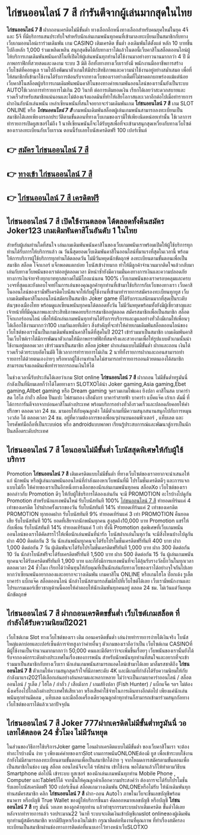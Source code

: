# ไก่ชนออนไลน์ 7 สี  กำรันตีจากผู้เล่นมากสุดในไทย 

**ไก่ชนออนไลน์ 7 สี** ฝากถอนเครดิตไม่มีขั้นต่ำ  ทางเลือกอีกหนึ่งทางเลือกสำหรับคนยุคใหม่ในยุค 4จี และ 5จี ที่มีบริการแสนประทับใจสำหรับนักเล่นเกมพนันทุกคนที่เข้ามาลงทะเบียนเป็นสมาชิกกับทางเว็บเกมออนไลน์เราร่วมเดิมพัน เกม CASINO  เติมเครดิต ขั้นต่ำ ลงเดิมพันได้ตั้งแต่ หลัก 10 บาทขึ้นไปถึงหลัก 1,000 ร่วมเพลิดเพลิน สนุกสุดขีดได้กับทางเราได้แล้วในตอนี้เว็บคาสิโนสล็อตออนไลน์ผู้ให้บริการเกมเดิมพันพนันคาสิโนที่เปิดให้ผู้เล่นพนันทุกท่านได้ใช้งานมาอย่างยาวนานมากกว่า 4 ปี มีภาพกราฟิกที่สวยสดและงดงาม ระบบ 3 มิติ
อีกทั้งทางทางเว็บเรายังมี พนักงานมืออาชีพการสร้างเว็บไซต์ที่คอยดูเล  รวมไปถึงพัฒนาตัวเกมให้มีประสิทธิภาพและความน่าใช้งานอยู่อย่างสม่ำเสมอ เพื่อที่ให้สมาชิกที่เข้ามาใช้งานได้รับการต้อนรับจากทางเว็บของเราอย่างเต็มที่ไม่ขาดตกบกพร่องแม้แต่น้อย เว็บคาสิโนสล็อตผู้บริการเกมเดิมพันพนันคาสิโนของทางค่ายเกมพันออนไลน์ของเรานั้นยังเป็นระบบ AUTOใช้เวลาการทำรายการไม่เกิน 20 วินาที ต่อการเติมยอดเงิน เรียกได้เลยว่าสะดวกสบายและรวดเร็วสำหรับสมาชิกแน่นอนและไม่ต้องแจ้งแอดมินที่ทำให้เสียโอกาสและเวลาอีกต่อไปเมื่อทำรายการฝากงินกับนักเล่นพนัน
เหล่าเซียนพนันที่สนใจอยากจะร่วมเดิมพันเกม **ไก่ชนออนไลน์ 7 สี** เกม SLOT ONLINE หรือ ***ไก่ชนออนไลน์ 7 สี*** เกมพนันเดิมพันสล็อตผู้เล่นเกมพนันสามารถลงทะเบียนเป็นสมาชิกได้เลยเพียงกรอกประวัติตามขั้นตอนที่ทางเว็บเกมของเรามีให้เพียงนิดหน่อยเท่านั้น ใช้เวลาการทำรายการเปิดยูสเซอร์ไม่ถึง 1 นาทีเซียนพนันก็จะได้รับยูสเพื่อที่จะเข้ามาสนุกสุดเหวี่ยงกับทางเว็บไซต์ของเราลงทะเบียนกับเว็บเราณ ตอนนี้รับเลยโบนัสเครดิตฟรี 100 เปอร์เซ็นต์

## 👉 [สมัคร ไก่ชนออนไลน์ 7 สี](https://archa888.com/)
## 👉 [ทางเข้า ไก่ชนออนไลน์ 7 สี](https://archa888.com/)
## 👉 [ไก่ชนออนไลน์ 7 สี เครดิตฟรี](https://archa888.com/)

## ไก่ชนออนไลน์ 7 สี เปิดใช้งานตลอด ได้ตลอดทั้งคืนสมัคร Joker123 เกมเดิมพันคาสิโนอันดับ 1 ในไทย

สำหรับผู้เล่นท่านใดที่สนใจ เล่นเกมเดิมพันพนันคาสิโนของเว็บเกมพนันเราพร้อมเปิดให้ผู้ใช้บริการทุกท่านได้รับการให้บริการแล้ว ณ วันนี้สุดยอดเว็บเดิมพันคาสิโนออนไลน์ที่มาแรงที่สุดในเวลานี้ พร้อมให้การบริการผู้ใช้บริการทุกท่านได้ตลอดวัน ไม่มีวันหยุดนักขัตฤกษ์ ลงทะเบียนตามขั้นตอนเพื่อเป็นสมาชิก สล็อต โจ๊กเกอร์ แจ็กพอตแตกบ่อย โบนัสเข้าง่ายมาก ทำให้มีลูกค้าจำนวนมากติดใจแล้วกลับมาเล่นกับทางเว็บพนันของเราต่ออยู่ตลอดเวลา มิหนำซ้ำยังมีความมั่นคงทางการเงินและความปลอดภัยทางการเงินจ่ายจริงทุกบาททุกสตางค์ไม่มีโกงแน่นอน 100% เว็บเกมพนันของเราครอบคลุมและครบวงจรที่สุดและยังตอบโจทย์ในการเล่นของคุณลูกค้าทุกท่านที่เข้ามาใช้บริการกับเว็บของทางเรา
เว็บคาสิโนออนไลน์ของเรามีฟรีเครดิตโบนัสแจกให้กับผู้ใช้งานที่เข้ามาทำรายการสมัครลงทะเบียนทุกยูส เว็บเกมเดิมพันคาสิโนออนไลน์สมัครเป็นสมาชิก Joker game ที่ได้รับกระแสนิยมมากที่สุดเป็นระดับต้นๆของเมืองไทย พร้อมดูแลเซียนพนันทุกคนได้ตลอดทั้งวัน ไม่มีวันหยุดพร้อมทั้งยังมีผู้เชี่ยวชาญและเจ้าหน้าที่ที่มีคุณภาพและประสิทธิภาพคอยบริการสมาชิกอยู่ตลอด สมัครสมาชิกเพื่อเป็นสมาชิก สล็อตโจ๊กเกอร์ออนไลน์ เพื่อให้นักเล่นเกมพนันทุกท่านได้รับการบริการและดูแลอย่างทั่วถึงมีเกมให้เพื่อนๆได้เลือกใช้งานมากกว่า100 เกมกันเลยทีเดียว
สิ่งสำคัญที่จะทำให้ค่ายเกมเดิมพันสล็อตออนไลน์ของเว็บไซต์ของเรานั้นเป็นเกมเดิมพันพนันคาสิโนดีที่สุดในปี 2021 เข้าร่วมมาเป็นสมาชิก  เกมเดิมพันคาสิโนเว็บไซต์เราได้มีการพัฒนาตัวเกมให้มีภาพกราฟฟิกที่สมจริงและสวยงามเพื่อให้รูปแบบตัวเกมนั้นน่าใช้งานอยู่ตลอดเวลา เข้าร่วมมาเป็นสมาชิก สล็อต joker ฝากเล่นแบบไม่มีขั้นต่ำ ฝากและถอน เงินได้รวดเร็วด้วยระบบอัตโนมัติ ใช้เวลาการทำรายการไม่เกิน 2 นาทีทั้งรายการฝากและถอนสามารถทำรายการได้ด้วยตนเองง่ายๆ หรือหากผู้ใช้งานท่านใดไม่สามารถทำรายการถอนด้วยตนเองได้สมาชิกสามารถแจ้งแอดมินเพื่อทำรายการถอนเงินให้ได้

ในช่วงเวลานี้รับประกันได้เลยว่าเกม Slot online **ไก่ชนออนไลน์ 7 สี** ฝากถอน ไม่มีขั้นต่ำทรูมันนี่ กำลังเป็นที่นิยมเลยก็ว่าได้โดยทางเรา SLOTXOได้นำ  Joker gaming,Asia gaming,Ebet gaming,Allbet gaming หรือ Dream gaming จุดรวมเกมไพ่แคง  ยิงปลา คาสิโนสด บาคาร่าสด ไฮโล กำถั่ว สล็อต ปั่นแปะ ไพ่สามกอง เสือมังกร บาคาร่าสายฟ้า บาคาร่า แบ็คแจ๊ค เก้าเก ดัมมี่ ที่ได้การการันตีจากจากบ่อนคาสิโนต่างประเทศ พร้อมบริการอย่างทั่วถึงรวดเร็วและปลอดภัยคอยให้คำปรึกษา ตลอดเวลา 24 ชม. มามอบให้กับคุณลูกค้า ได้มีตัวเกมที่มีความสนุกสนานสนุกไปกับการหมุนวงวล้อ ได้ ตลอดเวลา 24 ชม. อยู่ที่ความต้องการของเพื่อนๆผ่านบนคอมพิวเตอร์ , แท็บเลต และโทรศัพท์มือถือที่เป็นระบบios หรือ androidแบบพกพา เรียนรู้ประสบการณ์และพัฒนาสู่การเป็นนักปั่นสล็อตระดับประเทศ

## ไก่ชนออนไลน์ 7 สี โอนถอนไม่มีขั้นต่ำ โบนัสสุดพิเศษให้กับผู้ใช้บริการ

 Promotion  **ไก่ชนออนไลน์ 7 สี** เติมเครดิตแบบไม่มีขั้นต่ำ ที่ทางเว็บไซต์ของเราอยากจะนำเสนอให้แก่  นักพนัน หรือผู้เล่นเกมพนันออนไลน์ที่กำลังมองหาเว็บพนันที่มี โปรโมชั่นเครดิตดีๆ และการแจกแบบไม่กั๊ก ให้ค่ายของเราเป็นอีกหนึ่งทางเลือกของนักเล่นเกมพนันทุกคน สล็อตXo เว็บไซต์ของเรา ขอกล่าวกับ Promotion ดีๆ ให้กับผู้ใช้บริการได้ลองเล่นกัน จะมี PROMOTION อะไรบ้างไปดูกัน
 Promotion สำหรับนักแทงพนันใหม่ รับโบนัสทันที 100% [ไก่ชนออนไลน์ 7 สี](https://archa888.com/) ทำยอดเทิร์นแค่ 4 เท่าของเครดิต
โปรฝากครั้งแรกของวัน รับโบนัสทันที 14% ทำยอดเทิร์นแค่ 2 เท่าของเครดิต
 PROMOTION ทุกยอดฝาก รับโบนัสทันที 9% ทำยอดเทิร์นแค่ 3 เท่า
 PROMOTION คืนยอดเสีย รับโบนัสทันที 10% ยอดที่เสียจากนักพนันทุกคน สูงสุดถึง10,000 บาท
 Promotion แชร์ให้กับเพื่อน รับโบนัสทันที 14% ทำยอดเทิร์นแค่ 1 เท่า
ทั้งนี้ Promotion สุดพิเศษที่เว็บเกมพนันออนไลน์ของเราได้คัดสรรไว้ให้เพื่อนักเล่นพนันที่น่ารัก โบนัสฝากเล่นในทุกวัน จะมีสิ่งไหนบ้างไปดูกัน
ฝาก 400 ติดต่อกัน 3 วัน นักเล่นพนันทุกคนจะได้รับโปรโมชั่นเครดิตฟรีทันที 400 บาท
ฝาก 1,000 ติดต่อกัน 7 วัน ผู้เดิมพันจะได้รับโปรโมชั่นเครดิตฟรีทันที 1,000 บาท
ฝาก 300 ติดต่อกัน 10 วัน นักล่าโบนัสฟรีจะได้รับเครดิตฟรีทันที 1,500 บาท
ฝาก 500 ติดต่อกัน 15 วัน ผู้เล่นเกมพนันทุกคนจะได้รับเครดิตฟรีทันที 1,900 บาท
และก็ยังมีการแทงพนันที่จะได้ลุ้นรับรางวัลบิ๊กวินในทุกเวลา ตลอดเวลา 24 ชั่วโมง เรียกได้ว่าคืนทุนให้กับคุณที่เป็นนักเล่นกับทางเว็บของเราได้อย่างจุใจกันไปเลย หากว่าเซียนพนันอยากลองและอยากจะวางเดิมพัน เกมคาสิโน ONLINE หรือเกมไฮโล ป๊อกเด้ง รูเล็ต บาคาร่า แบ็กแจ๊ค สล็อตออนไลน์ นักล่าโบนัสสามารถสัมผัสไปที่เว็บไซต์ได้เลย เว็บเรามีพนักงานและโปรแกรมเมอร์เชี่ยวชาญด้านนี้คอยให้คำตอบให้นักเดิมพันทุกคนอยู่ ตลอด 24 ชม. ไม่เว้นแต่วันหยุดนักขัตฤกษ์

## ไก่ชนออนไลน์ 7 สี ฝากถอนเครดิตขขั้นต่ำ  เว็บไซต์เกมสล็อต ที่กำลังได้รับความนิยมปี2021

เว็บไซต์เกม Slot ทางเว็บไซต์ของเรา เติม ถอนเครดิตขั้นต่ำ เล่นง่ายทำรายการง่ายได้เงินจริง โบนัสใหญ่แตกบ่อยและเปอร์เซ็นต์การจ่ายสูงกว่าค่ายอื่นๆ ตัวเกมของเราถือว่าเป็น เว็บไซต์เกม CASINOที่มีผู้ใช้งานเป็นจำนวนมากมากกว่า 50,000 คนและมีอัตราว่าจะเพิ่มขึ้นเรื่อยๆ เว็บพนันของเรานั้นยังได้รับจากองค์กรระดับต่างประเทศในเรื่องของการพนัน สำหรับนักพนันทุกท่านที่สนใจและอยากที่จะเข้าร่วมมาเป็นสมาชิกกับทางเว็บเรา นักเล่นเกมพนันสามารถแอดไลน์เข้ามาได้เลย
	มาลิ้มรสชาติถึง **ไก่ชนออนไลน์ 7 สี** ตัวเกมให้ความสนุกสุดเร้าใจที่มีภาพระดับ 4K และมีเกมที่กำลังได้รับความนิยมให้กับกำลังมาแรง2021ได้เลือกเล่นอย่างล้นหลามและหลากหลาย  ไม่ว่าจะเป็นเกมบาคาร่าออนไลน์ / สล็อตออนไลน์ / รูเล็ต / ไฮโล / กำถั่ว / เสือมังกร / เกมส์ยิงปลา (Fish Hunter) / แบ็กแจ็ค ฯลฯ ไม่ต้องนั่งเครื่องไปไกลถึงต่างประเทศให้เสียเวลา หรือเสียค่าใช้จ่ายในการเดินทางอีกต่อไป เพียงแค่นักเล่นพนันทุกท่านมีคอม , แท็บเลต และมือถือเครื่องเดียวคุณลูกค้าทุกท่านก็สามารถเข้ามาร่วมสนุกกัลทางเว็บไซต์ของเราได้แล้วเวลาปัจจุบัน

## ไก่ชนออนไลน์ 7 สี Joker 777ฝากเครดิตไม่มีขั้นต่ำทรูมันนี่ วอเลทได้ตลอด 24 ชั่วโมง ไม่มีวันหยุด

ในส่วนของวิธีการใช้บริการJoker game โอนฝากเครดิตแบบไม่มีขั้นต่ำ ของเว็บคาสิโนเรา จะต้องทำอะไรบ้างนั้น ง่าย ๆ เพียงแค่ค่ายของเราSlot เกมการพนันONLONEต้องมี ยูส เพื่อเข้าระบบใช้งาน ถ้ายังไม่มีสามารถลงทะเบียนตามขั้นตอนเพื่อเป็นสมาชิกได้ง่าย ๆ จากโหมดการสมัครตามขั้นตอนเพื่อเป็นสมาชิกในช่อง เมนู สล็อต ออนไลน์จึงจะได้ รหัสผ่าน เข้าใช้งาน พอได้มาแล้วก็ให้ทำตามวิธีบน Smartphone  ต่อไปนี้
เข้าระบบ ยูสเซอร์  ของนักเล่นเกมพนันทุกท่าน Mobile Phone , Computer และTabletก็ได้
จากนั้นให้คุณลูกค้าเลือกความประสงค์ว่า ต้องการจะได้รับโปรโมชั่น รับเลยโบนัสเครดิตฟรี 100 เปอร์เซ็นต์ สล็อตเกมวางเดิมพัน ONLONEหรือไม่รับ
ให้นักเดิมพันทุกท่านสมัครสมาชิก คลิก **ไก่ชนออนไลน์ 7 สี** ฝาก-ถอน Autoไว ภาพในเว็บจะขึ้นเลขบัญชีพร้อมธนาคาร หรือบัญชี True Wallet ของผู้ให้บริการขึ้นมา
คัดลอกหมายเลขบัญชี หรือบัญชี **ไก่ชนออนไลน์ 7 สี** ทรู มันนี่ วอเลท ของลูกค้าทุกท่าน แล้วทำธุรกรรมระบบฝากเติมเครดิต ขั้นต่ำได้เลย
หลังจากทำรายการแล้ว รอประมาณ22 วินาที ระบบจะเติมเงินเข้าบัญชีเกมslot onlineของผู้เดิมพันทุกท่านผู้สมัครสมาชิก
หากมีปัญหาเรื่องเงินไม่เข้า กรุณาติดต่อทีมงานที่คุณภาพ ที่ทำเรื่องสมัครลงทะเบียนเป็นสมาชิกผ่านช่องทางการติดต่อที่แนบเอาไว้ทางหน้าเว็บSLOTXO


